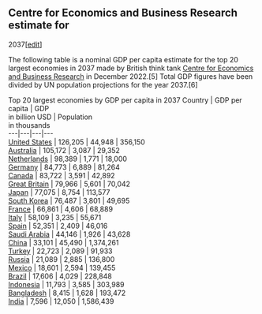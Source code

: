 ## Centre for Economics and Business Research estimate for
2037[[edit](/w/index.php?title=List_of_countries_by_past_and_projected_GDP_\(nominal\)_per_capita&action=edit&section=12
"Edit section: Centre for Economics and Business Research estimate for 2037")]

The following table is a nominal GDP per capita estimate for the top 20
largest economies in 2037 made by British think tank [Centre for Economics and
Business Research](/wiki/Centre_for_Economics_and_Business_Research "Centre
for Economics and Business Research") in December 2022.[5] Total GDP figures
have been divided by UN population projections for the year 2037.[6]

Top 20 largest economies by GDP per capita in 2037  Country | GDP per capita | GDP  
in billion USD | Population  
in thousands  
---|---|---|---  
[United States](/wiki/Economy_of_United_States "Economy of United States") | 126,205 | 44,948 | 356,150   
[Australia](/wiki/Economy_of_Australia "Economy of Australia") | 105,172 | 3,087 | 29,352   
[Netherlands](/wiki/Economy_of_Netherlands "Economy of Netherlands") | 98,389 | 1,771 | 18,000   
[Germany](/wiki/Economy_of_Germany "Economy of Germany") | 84,773 | 6,889 | 81,264   
[Canada](/wiki/Economy_of_Canada "Economy of Canada") | 83,722 | 3,591 | 42,892   
[Great Britain](/wiki/Economy_of_United_Kingdom "Economy of United Kingdom") | 79,966 | 5,601 | 70,042   
[Japan](/wiki/Economy_of_Japan "Economy of Japan") | 77,075 | 8,754 | 113,577   
[South Korea](/wiki/Economy_of_South_Korea "Economy of South Korea") | 76,487 | 3,801 | 49,695   
[France](/wiki/Economy_of_France "Economy of France") | 66,861 | 4,606 | 68,889   
[Italy](/wiki/Economy_of_Italy "Economy of Italy") | 58,109 | 3,235 | 55,671   
[Spain](/wiki/Economy_of_Spain "Economy of Spain") | 52,351 | 2,409 | 46,016   
[Saudi Arabia](/wiki/Economy_of_Saudi_Arabia "Economy of Saudi Arabia") | 44,146 | 1,926 | 43,628   
[China](/wiki/Economy_of_China "Economy of China") | 33,101 | 45,490 | 1,374,261   
[Turkey](/wiki/Economy_of_Turkey "Economy of Turkey") | 22,723 | 2,089 | 91,933   
[Russia](/wiki/Economy_of_Russia "Economy of Russia") | 21,089 | 2,885 | 136,800   
[Mexico](/wiki/Economy_of_Mexico "Economy of Mexico") | 18,601 | 2,594 | 139,455   
[Brazil](/wiki/Economy_of_Brazil "Economy of Brazil") | 17,606 | 4,029 | 228,848   
[Indonesia](/wiki/Economy_of_Indonesia "Economy of Indonesia") | 11,793 | 3,585 | 303,989   
[Bangladesh](/wiki/Economy_of_Bangladesh "Economy of Bangladesh") | 8,415 | 1,628 | 193,472   
[India](/wiki/Economy_of_India "Economy of India") | 7,596 | 12,050 | 1,586,439